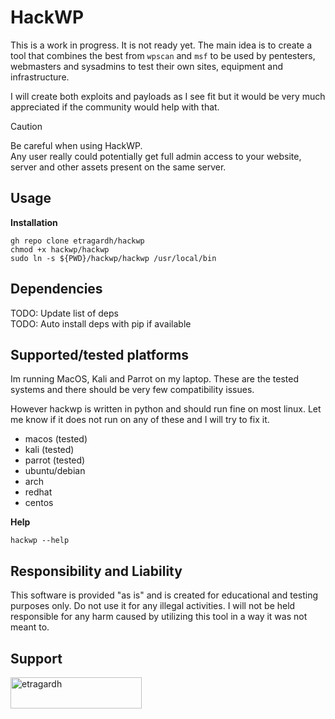 # HackWP

This is a work in progress. It is not ready yet.
The main idea is to create a tool that combines the best from `wpscan` and `msf` to be used by pentesters, webmasters and sysadmins to test their own sites, equipment and infrastructure.

I will create both exploits and payloads as I see fit but it would be very much appreciated if the community would help with that.

>[!CAUTION]
> Be careful when using HackWP.<br />
> Any user really could potentially get full admin access to your website, server and other assets present on the same server.

## Usage

**Installation**

```
gh repo clone etragardh/hackwp
chmod +x hackwp/hackwp
sudo ln -s ${PWD}/hackwp/hackwp /usr/local/bin
```

## Dependencies

TODO: Update list of deps<br />
TODO: Auto install deps with pip if available<br /> 

## Supported/tested platforms
Im running MacOS, Kali and Parrot on my laptop.
These are the tested systems and there should be very few compatibility issues.

However hackwp is written in python and should run fine on most linux.
Let me know if it does not run on any of these and I will try to fix it.

+ macos (tested)
+ kali (tested)
+ parrot (tested)
+ ubuntu/debian
+ arch
+ redhat
+ centos

**Help**
```
hackwp --help
```

## Responsibility and Liability
This software is provided "as is" and is created for educational and testing purposes only. Do not use it for any illegal activities. I will not be held responsible for any harm caused by utilizing this tool in a way it was not meant to.


## Support
<p><a href="https://www.buymeacoffee.com/etragardh"> <img align="left" src="https://cdn.buymeacoffee.com/buttons/v2/default-yellow.png" height="50" width="210" alt="etragardh" /></a></p>
